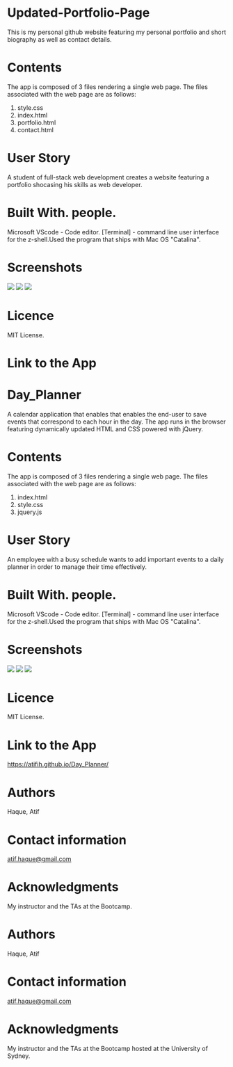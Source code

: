 # Updated-Portfolio-Page
This is my personal github website featuring my personal portfolio and short biography as well as contact details.


# Contents
The app is composed of 3 files rendering a single web page. The files associated with  the web page are as follows:

1. style.css 
2. index.html 
3. portfolio.html
4. contact.html

 # User Story
A student of full-stack web development creates a website featuring a portfolio shocasing his skills as web developer.

# Built With. people.

Microsoft VScode - Code editor.
[Terminal] - command line user interface for the z-shell.Used the program that ships with Mac OS "Catalina".

# Screenshots
![](images/image1.png)
![](images/image2.png)
![](images/image3.png)

# Licence
MIT License.

# Link to the App
# Day_Planner
A calendar application that enables that enables the end-user to save events that correspond to each hour in the day. The app runs in the browser featuring dynamically updated HTML and CSS powered with jQuery.

# Contents
The app is composed of 3 files rendering a single web page. The files associated with  the web page are as follows:

1. index.html 
2. style.css 
3. jquery.js

 # User Story
An employee with a busy schedule wants to add important events to a daily planner in order to manage their time effectively.

# Built With. people.

Microsoft VScode - Code editor.
[Terminal] - command line user interface for the z-shell.Used the program that ships with Mac OS "Catalina".

# Screenshots
![](images/image1.png)
![](images/image2.png)
![](images/image3.png)

# Licence
MIT License.

# Link to the App
https://atifih.github.io/Day_Planner/

# Authors
Haque, Atif

# Contact information
atif.haque@gmail.com

# Acknowledgments
My instructor and the TAs at the Bootcamp.


# Authors
Haque, Atif

# Contact information
atif.haque@gmail.com

# Acknowledgments
My instructor and the TAs at the Bootcamp hosted at the University of Sydney.
